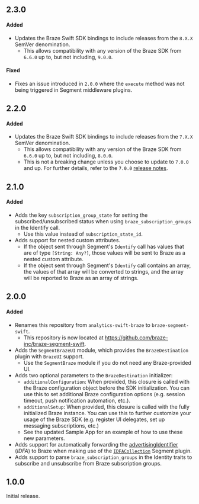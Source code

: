 ## 2.3.0

#### Added
- Updates the Braze Swift SDK bindings to include releases from the `8.X.X` SemVer denomination.
  - This allows compatibility with any version of the Braze SDK from `6.6.0` up to, but not including, `9.0.0`.

#### Fixed
- Fixes an issue introduced in `2.0.0` where the `execute` method was not being triggered in Segment middleware plugins.

## 2.2.0

#### Added
- Updates the Braze Swift SDK bindings to include releases from the `7.X.X` SemVer denomination.
  - This allows compatibility with any version of the Braze SDK from `6.6.0` up to, but not including, `8.0.0`.
  - This is not a breaking change unless you choose to update to `7.0.0` and up. For further details, refer to the `7.0.0` [release notes](https://github.com/braze-inc/braze-swift-sdk/blob/main/CHANGELOG.md#700).

## 2.1.0

#### Added
- Adds the key `subscription_group_state` for setting the subscribed/unsubscribed status when using `braze_subscription_groups` in the Identify call.
  - Use this value instead of `subscription_state_id`.
- Adds support for nested custom attributes.
  - If the object sent through Segment's `Identify` call has values that are of type `[String: Any?]`, those values will be sent to Braze as a nested custom attribute.
  - If the object sent through Segment's `Identify` call contains an array, the values of that array will be converted to strings, and the array will be reported to Braze as an array of strings.

## 2.0.0

#### Added
- Renames this repository from `analytics-swift-braze` to `braze-segment-swift`.
  - This repository is now located at https://github.com/braze-inc/braze-segment-swift.
- Adds the `SegmentBrazeUI` module, which provides the `BrazeDestination` plugin with `BrazeUI` support.
  - Use the `SegmentBraze` module if you do not need any Braze-provided UI.
- Adds two optional parameters to the `BrazeDestination` initializer:
  - `additionalConfiguration`: When provided, this closure is called with the Braze
      configuration object before the SDK initialization. You can use this to set additional
      Braze configuration options (e.g. session timeout, push notification automation, etc.).
  - `additionalSetup`: When provided, this closure is called with the fully initialized Braze
      instance. You can use this to further customize your usage of the Braze SDK (e.g.
      register UI delegates, set up messaging subscriptions, etc.)
  - See the updated Sample App for an example of how to use these new parameters.
- Adds support for automatically forwarding the [advertisingIdentifier](https://developer.apple.com/documentation/adsupport/asidentifiermanager/1614151-advertisingidentifier) (_IDFA_) to Braze when making use of the [`IDFACollection`](https://github.com/segmentio/analytics-swift/blob/main/Examples/other_plugins/IDFACollection.swift) Segment plugin.
- Adds support to parse `braze_subscription_groups` in the Identity traits to subscribe and unsubscribe from Braze subscription groups.

## 1.0.0

Initial release.
